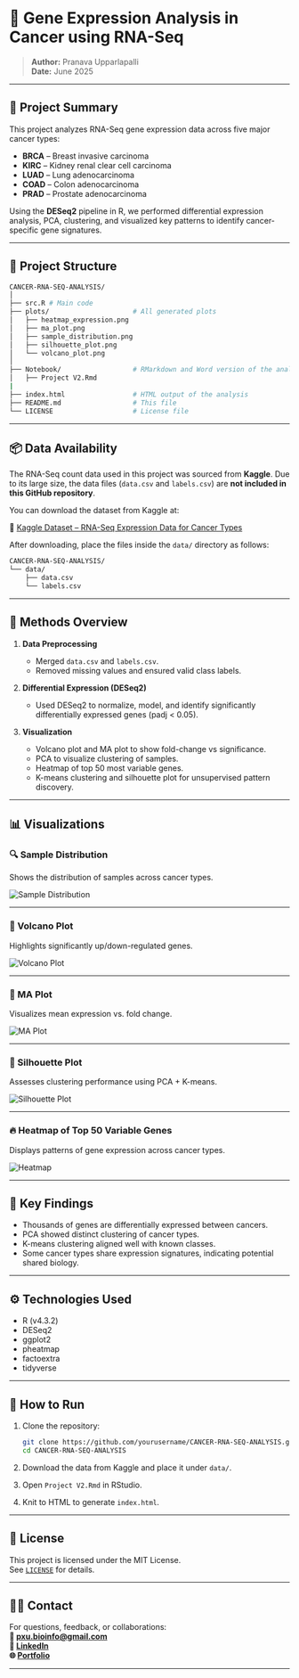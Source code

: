 
# 🧬 Gene Expression Analysis in Cancer using RNA-Seq

> **Author:** Pranava Upparlapalli  
> **Date:** June 2025

---

## 📘 Project Summary

This project analyzes RNA-Seq gene expression data across five major cancer types:

- **BRCA** – Breast invasive carcinoma  
- **KIRC** – Kidney renal clear cell carcinoma  
- **LUAD** – Lung adenocarcinoma  
- **COAD** – Colon adenocarcinoma  
- **PRAD** – Prostate adenocarcinoma  

Using the **DESeq2** pipeline in R, we performed differential expression analysis, PCA, clustering, and visualized key patterns to identify cancer-specific gene signatures.

---

## 📁 Project Structure

```bash
CANCER-RNA-SEQ-ANALYSIS/
│
├── src.R # Main code
├── plots/                     # All generated plots
│   ├── heatmap_expression.png
│   ├── ma_plot.png
│   ├── sample_distribution.png
│   ├── silhouette_plot.png
│   └── volcano_plot.png
│
├── Notebook/                  # RMarkdown and Word version of the analysis
│   ├── Project V2.Rmd
|
├── index.html                 # HTML output of the analysis
├── README.md                  # This file
└── LICENSE                    # License file
```

---

## 📦 Data Availability

The RNA-Seq count data used in this project was sourced from **Kaggle**. Due to its large size, the data files (`data.csv` and `labels.csv`) are **not included in this GitHub repository**.

You can download the dataset from Kaggle at:

🔗 [Kaggle Dataset – RNA-Seq Expression Data for Cancer Types](https://www.kaggle.com/)

After downloading, place the files inside the `data/` directory as follows:

```bash
CANCER-RNA-SEQ-ANALYSIS/
└── data/
    ├── data.csv
    └── labels.csv
```

---

## 🧪 Methods Overview

1. **Data Preprocessing**
   - Merged `data.csv` and `labels.csv`.
   - Removed missing values and ensured valid class labels.

2. **Differential Expression (DESeq2)**
   - Used DESeq2 to normalize, model, and identify significantly differentially expressed genes (padj < 0.05).

3. **Visualization**
   - Volcano plot and MA plot to show fold-change vs significance.
   - PCA to visualize clustering of samples.
   - Heatmap of top 50 most variable genes.
   - K-means clustering and silhouette plot for unsupervised pattern discovery.

---

## 📊 Visualizations

### 🔍 Sample Distribution

Shows the distribution of samples across cancer types.

![Sample Distribution](plots/sample_distribution.png)

---

### 🌋 Volcano Plot

Highlights significantly up/down-regulated genes.

![Volcano Plot](plots/volcano_plot.png)

---

### 🧮 MA Plot

Visualizes mean expression vs. fold change.

![MA Plot](plots/ma_plot.png)

---

### 🔬 Silhouette Plot

Assesses clustering performance using PCA + K-means.

![Silhouette Plot](plots/silhouette_plot.png)

---

### 🔥 Heatmap of Top 50 Variable Genes

Displays patterns of gene expression across cancer types.

![Heatmap](plots/heatmap_expression.png)

---

## 🧠 Key Findings

- Thousands of genes are differentially expressed between cancers.
- PCA showed distinct clustering of cancer types.
- K-means clustering aligned well with known classes.
- Some cancer types share expression signatures, indicating potential shared biology.

---

## ⚙️ Technologies Used

- R (v4.3.2)
- DESeq2
- ggplot2
- pheatmap
- factoextra
- tidyverse

---

## 📝 How to Run

1. Clone the repository:
   ```bash
   git clone https://github.com/yourusername/CANCER-RNA-SEQ-ANALYSIS.git
   cd CANCER-RNA-SEQ-ANALYSIS
   ```

2. Download the data from Kaggle and place it under `data/`.

3. Open `Project V2.Rmd` in RStudio.

4. Knit to HTML to generate `index.html`.

---

## 📃 License

This project is licensed under the MIT License.  
See [`LICENSE`](LICENSE) for details.

---

## 🙋‍♂️ Contact

For questions, feedback, or collaborations:  
**📧 pxu.bioinfo@gmail.com**  
**🔗 [LinkedIn](https://www.linkedin.com/in/pranava-u)**  
**🌐 [Portfolio](https://bit-2310.github.io/portfolio/)**

---
